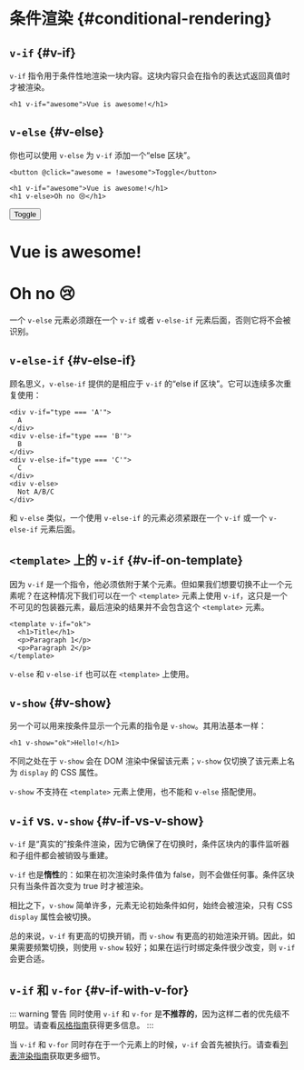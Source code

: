 # 条件渲染 {#conditional-rendering}

<script setup>
import { ref } from 'vue'
const awesome = ref(true)
</script>

## `v-if` {#v-if}

`v-if` 指令用于条件性地渲染一块内容。这块内容只会在指令的表达式返回真值时才被渲染。

```vue-html
<h1 v-if="awesome">Vue is awesome!</h1>
```

## `v-else` {#v-else}

你也可以使用 `v-else` 为 `v-if` 添加一个“else 区块”。

```vue-html
<button @click="awesome = !awesome">Toggle</button>

<h1 v-if="awesome">Vue is awesome!</h1>
<h1 v-else>Oh no 😢</h1>
```

<div class="demo">
  <button @click="awesome = !awesome">Toggle</button>
  <h1 v-if="awesome">Vue is awesome!</h1>
  <h1 v-else>Oh no 😢</h1>
</div>


一个 `v-else` 元素必须跟在一个 `v-if` 或者 `v-else-if` 元素后面，否则它将不会被识别。

## `v-else-if` {#v-else-if}

顾名思义，`v-else-if` 提供的是相应于 `v-if` 的“else if 区块”。它可以连续多次重复使用：

```vue-html
<div v-if="type === 'A'">
  A
</div>
<div v-else-if="type === 'B'">
  B
</div>
<div v-else-if="type === 'C'">
  C
</div>
<div v-else>
  Not A/B/C
</div>
```

和 `v-else` 类似，一个使用 `v-else-if` 的元素必须紧跟在一个 `v-if` 或一个 `v-else-if` 元素后面。

## `<template>` 上的 `v-if` {#v-if-on-template}

因为 `v-if` 是一个指令，他必须依附于某个元素。但如果我们想要切换不止一个元素呢？在这种情况下我们可以在一个 `<template>` 元素上使用 `v-if`，这只是一个不可见的包装器元素，最后渲染的结果并不会包含这个 `<template>` 元素。

```vue-html
<template v-if="ok">
  <h1>Title</h1>
  <p>Paragraph 1</p>
  <p>Paragraph 2</p>
</template>
```

`v-else` 和 `v-else-if` 也可以在 `<template>` 上使用。

## `v-show` {#v-show}

另一个可以用来按条件显示一个元素的指令是 `v-show`。其用法基本一样：

```vue-html
<h1 v-show="ok">Hello!</h1>
```

不同之处在于 `v-show` 会在 DOM 渲染中保留该元素；`v-show` 仅切换了该元素上名为 `display` 的 CSS 属性。

`v-show` 不支持在 `<template>` 元素上使用，也不能和 `v-else` 搭配使用。

## `v-if` vs. `v-show` {#v-if-vs-v-show}

`v-if` 是“真实的”按条件渲染，因为它确保了在切换时，条件区块内的事件监听器和子组件都会被销毁与重建。

`v-if` 也是**惰性**的：如果在初次渲染时条件值为 false，则不会做任何事。条件区块只有当条件首次变为 true 时才被渲染。

相比之下，`v-show` 简单许多，元素无论初始条件如何，始终会被渲染，只有 CSS `display` 属性会被切换。

总的来说，`v-if` 有更高的切换开销，而 `v-show` 有更高的初始渲染开销。因此，如果需要频繁切换，则使用 `v-show` 较好；如果在运行时绑定条件很少改变，则 `v-if` 会更合适。

## `v-if` 和 `v-for` {#v-if-with-v-for}

::: warning 警告
同时使用 `v-if` 和 `v-for` 是**不推荐的**，因为这样二者的优先级不明显。请查看[风格指南](/style-guide/rules-essential#avoid-v-if-with-v-for)获得更多信息。
:::

当 `v-if` 和 `v-for` 同时存在于一个元素上的时候，`v-if` 会首先被执行。请查看[列表渲染指南](list#v-for-with-v-if)获取更多细节。
